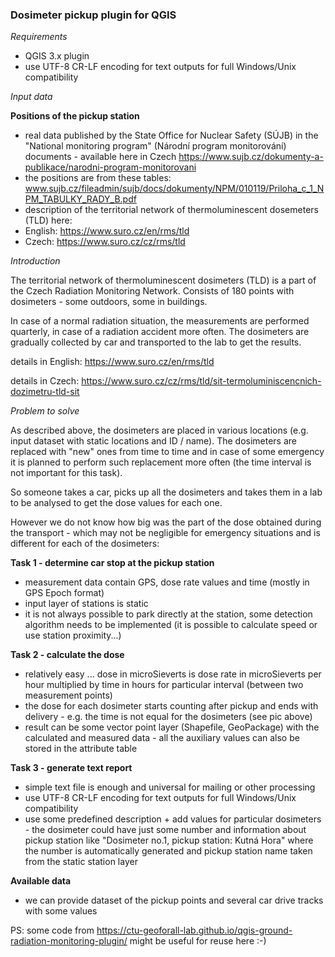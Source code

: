 
### Dosimeter pickup plugin for QGIS

*Requirements*
- QGIS 3.x plugin
- use UTF-8 CR-LF encoding for text outputs for full Windows/Unix compatibility

*Input data*

**Positions of the pickup station**
- real data published by the State Office for Nuclear Safety (SÚJB) in the "National monitoring program" (Národní program monitorování) documents - available here in Czech
https://www.sujb.cz/dokumenty-a-publikace/narodni-program-monitorovani
- the positions are from these tables:
www.sujb.cz/fileadmin/sujb/docs/dokumenty/NPM/010119/Priloha_c_1_NPM_TABULKY_RADY_B.pdf
- description of the territorial network of thermoluminescent dosemeters (TLD) here:
- English: https://www.suro.cz/en/rms/tld
- Czech: https://www.suro.cz/cz/rms/tld

*Introduction*

The territorial network of thermoluminescent dosimeters (TLD) is a part of the Czech Radiation Monitoring Network. Consists of 180 points with dosimeters - some outdoors, some in buildings.

In case of a normal radiation situation, the measurements are performed quarterly, in case of a radiation accident more often. The dosimeters are gradually collected by car and transported to the lab to get the results.

details in English:
https://www.suro.cz/en/rms/tld

details in Czech:
https://www.suro.cz/cz/rms/tld/sit-termoluminiscencnich-dozimetru-tld-sit

*Problem to solve*

As described above, the dosimeters are placed in various locations (e.g. input dataset with static locations and ID / name). The dosimeters are replaced with "new" ones from time to time and in case of some emergency it is planned to perform such replacement more often (the time interval is not important for this task).

So someone takes a car, picks up all the dosimeters and takes them in a lab to be analysed to get the dose values for each one. 

However we do not know how big was the part of the dose obtained during the transport - which may not be negligible for emergency situations and is different for each of the dosimeters:

**Task 1 - determine car stop at the pickup station**
- measurement data contain GPS, dose rate values and time (mostly in GPS Epoch format)
- input layer of stations is static
- it is not always possible to park directly at the station, some detection algorithm needs to be implemented (it is possible to calculate speed or use station proximity...)

**Task 2 - calculate the dose**
- relatively easy ... dose in microSieverts is dose rate in microSieverts per hour multiplied by time in hours for particular interval (between two measurement points)
- the dose for each dosimeter starts counting after pickup and ends with delivery - e.g. the time is not equal for the dosimeters (see pic above) 
- result can be some vector point layer (Shapefile, GeoPackage) with the calculated and measured data - all the auxiliary values can also be stored in the attribute table

**Task 3 - generate text report**
- simple text file is enough and universal for mailing or other processing
- use UTF-8 CR-LF encoding for text outputs for full Windows/Unix compatibility
- use some predefined description + add values for particular dosimeters - the dosimeter could have just some number and information about pickup station like "Dosimeter no.1, pickup station: Kutná Hora" where the number is automatically generated and pickup station name taken from the static station layer

**Available data**

- we can provide dataset of the pickup points and several car drive tracks with some values

PS: some code from https://ctu-geoforall-lab.github.io/qgis-ground-radiation-monitoring-plugin/ might be useful for reuse here :-)
